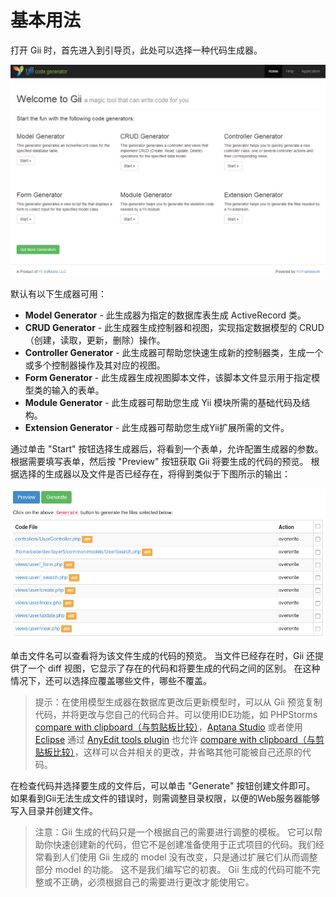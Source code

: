 基本用法
===========

打开 Gii 时，首先进入到引导页，此处可以选择一种代码生成器。

![Gii entry page](../../images/gii-entry.png)

默认有以下生成器可用：

- **Model Generator** - 此生成器为指定的数据库表生成 ActiveRecord 类。
- **CRUD Generator** - 此生成器生成控制器和视图，实现指定数据模型的 CRUD（创建，读取，更新，删除）操作。
- **Controller Generator** - 此生成器可帮助您快速生成新的控制器类，生成一个或多个控制器操作及其对应的视图。
- **Form Generator** - 此生成器生成视图脚本文件，该脚本文件显示用于指定模型类的输入的表单。
- **Module Generator** - 此生成器可帮助您生成 Yii 模块所需的基础代码及结构。
- **Extension Generator** - 此生成器可帮助您生成Yii扩展所需的文件。

通过单击 "Start" 按钮选择生成器后，将看到一个表单，允许配置生成器的参数。 根据需要填写表单，然后按 "Preview" 按钮获取 Gii 将要生成的代码的预览。 根据选择的生成器以及文件是否已经存在，将得到类似于下图所示的输出：

![Gii preview](../../images/gii-preview.png)

单击文件名可以查看将为该文件生成的代码的预览。
当文件已经存在时，Gii 还提供了一个 diff 视图，它显示了存在的代码和将要生成的代码之间的区别。 在这种情况下，还可以选择应覆盖哪些文件，哪些不覆盖。

> 提示：在使用模型生成器在数据库更改后更新模型时，可以从 Gii 预览复制代码，并将更改与您自己的代码合并。可以使用IDE功能，如 PHPStorms [compare with clipboard（与剪贴板比较）](https://www.jetbrains.com/help/phpstorm/comparing-files-and-folders.html)，[Aptana Studio](https://www.aptana.com/products/studio3/download) 或者使用 [Eclipse](https://www.eclipse.org/pdt/) 通过 [AnyEdit tools plugin](https://andrei.gmxhome.de/anyedit/) 也允许 [compare with clipboard（与剪贴板比较）](https://andrei.gmxhome.de/anyedit/examples.html)，这样可以合并相关的更改，并省略其他可能被自己还原的代码。

在检查代码并选择要生成的文件后，可以单击 "Generate" 按钮创建文件即可。 如果看到Gii无法生成文件的错误时，则需调整目录权限，以便的Web服务器能够写入目录并创建文件。

> 注意：Gii 生成的代码只是一个根据自己的需要进行调整的模板。 它可以帮助你快速创建新的代码，但它不是创建准备使用于正式项目的代码。我们经常看到人们使用 Gii 生成的 model 没有改变，只是通过扩展它们从而调整部分 model 的功能。 这不是我们编写它的初衷。 Gii 生成的代码可能不完整或不正确，必须根据自己的需要进行更改才能使用它。
  